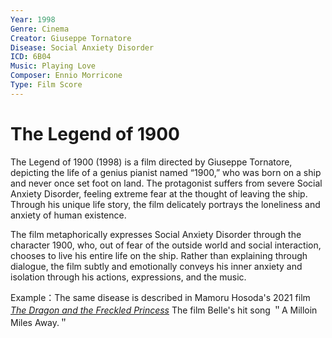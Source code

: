 ```yaml
---
Year: 1998
Genre: Cinema
Creator: Giuseppe Tornatore
Disease: Social Anxiety Disorder
ICD: 6B04
Music: Playing Love
Composer: Ennio Morricone
Type: Film Score
---
```


# The Legend of 1900

The Legend of 1900 (1998) is a film directed by Giuseppe Tornatore, depicting the life of a genius pianist named “1900,” who was born on a ship and never once set foot on land. The protagonist suffers from severe Social Anxiety Disorder, feeling extreme fear at the thought of leaving the ship. Through his unique life story, the film delicately portrays the loneliness and anxiety of human existence.

The film metaphorically expresses Social Anxiety Disorder through the character 1900, who, out of fear of the outside world and social interaction, chooses to live his entire life on the ship. Rather than explaining through dialogue, the film subtly and emotionally conveys his inner anxiety and isolation through his actions, expressions, and the music.

Example：The same disease is described in Mamoru Hosoda's 2021 film [*The Dragon and the Freckled Princess*](huh_yejin.md) The film Belle's hit song ＂A Milloin Miles Away.＂
